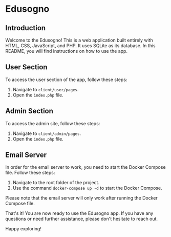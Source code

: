 # Edusogno

## Introduction
Welcome to the Edusogno! This is a web application built entirely with HTML, CSS, JavaScript, and PHP. It uses SQLite as its database. In this README, you will find instructions on how to use the app.

## User Section
To access the user section of the app, follow these steps:
1. Navigate to `client/user/pages`.
2. Open the `index.php` file.

## Admin Section
To access the admin site, follow these steps:
1. Navigate to `client/admin/pages`.
2. Open the `index.php` file.

## Email Server
In order for the email server to work, you need to start the Docker Compose file. Follow these steps:
1. Navigate to the root folder of the project.
2. Use the command `docker-compose up -d` to start the Docker Compose.

Please note that the email server will only work after running the Docker Compose file.

That's it! You are now ready to use the Edusogno app. If you have any questions or need further assistance, please don't hesitate to reach out.

Happy exploring!
